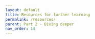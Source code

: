 ```yaml
---
layout: default
title: Resources for further learning
permalink: /resources/
parent: Part 2 - Diving deeper
nav_order: 14
---
```


